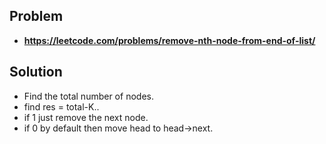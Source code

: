 ## Problem
- **https://leetcode.com/problems/remove-nth-node-from-end-of-list/**

## Solution
- Find the total number of nodes.
- find res = total-K..
- if 1 just remove the next node.
- if 0 by default then move head to head->next.